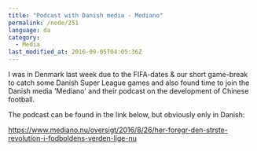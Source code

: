 ```yaml
---
title: "Podcast with Danish media - Mediano"
permalink: /node/251
language: da
category:
  - Media
last_modified_at: 2016-09-05T04:05:36Z
---
```


I was in Denmark last week due to the FIFA-dates & our short game-break to catch some Danish Super League games and also found time to join the Danish media 'Mediano' and their podcast on the development of Chinese football.

The podcast can be found in the link below, but obviously only in Danish:

<https://www.mediano.nu/oversigt/2016/8/26/her-foregr-den-strste-revolution-i-fodboldens-verden-lige-nu>
